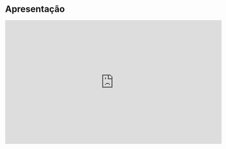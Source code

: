 # Apresentação

<p align='center'>
    <iframe width="700" height="400" src="https://www.youtube.com/watch?v=FYJdUU0_l74s" frameborder="0" allow="accelerometer; autoplay; clipboard-write; encrypted-media; gyroscope; picture-in-picture" allowfullscreen></iframe>
</p>